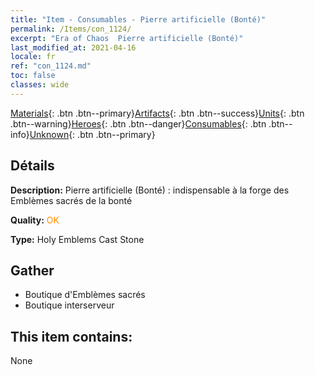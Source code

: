 ```yaml
---
title: "Item - Consumables - Pierre artificielle (Bonté)"
permalink: /Items/con_1124/
excerpt: "Era of Chaos  Pierre artificielle (Bonté)"
last_modified_at: 2021-04-16
locale: fr
ref: "con_1124.md"
toc: false
classes: wide
---
```

 [Materials](/fr/Items/){: .btn .btn--primary}[Artifacts](/fr/Items/Artifacts/){: .btn .btn--success}[Units](/fr/Items/Units/){: .btn .btn--warning}[Heroes](/fr/Items/Heroes/){: .btn .btn--danger}[Consumables](/fr/Items/Consumables/){: .btn .btn--info}[Unknown](/fr/Items/Unknown/){: .btn .btn--primary}

## Détails
 **Description:** Pierre artificielle (Bonté) : indispensable à la forge des Emblèmes sacrés de la bonté

 **Quality:** <span style="color: #FF8C00">OK</span>

 **Type:** Holy Emblems Cast Stone

## Gather

*    Boutique d'Emblèmes sacrés 
*    Boutique interserveur 

## This item contains:

  None

